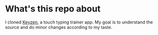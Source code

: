 # What's this repo about

I cloned [Keyzen](https://github.com/wwwtyro/keyzen), a touch typing trainer app. My goal is to understand the source and do minor changes according to my taste.